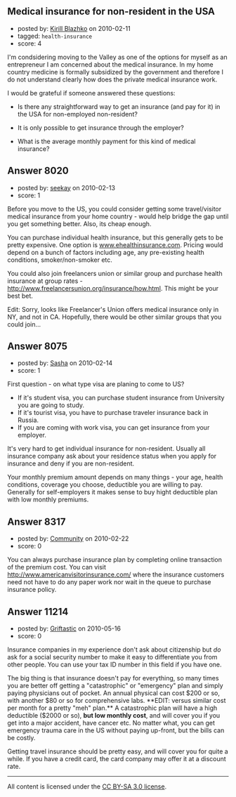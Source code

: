 ## Medical insurance for non-resident in the USA

- posted by: [Kirill Blazhko](https://stackexchange.com/users/-1/2273-kirill-blazhko) on 2010-02-11
- tagged: `health-insurance`
- score: 4

I'm condsidering moving to the Valley as one of the options for myself as an entrepreneur I am concerned about the medical insurance. In my home country medicine is formally subsidized by the government and therefore I do not understand clearly how does the private medical insurance work.

I would be grateful if someone answered these questions:

- Is there any straightforward way to get an insurance (and pay for it) in the USA for non-employed non-resident?

- It is only possible to get insurance through the employer?

- What is the average monthly payment for this kind of medical insurance?



## Answer 8020

- posted by: [seekay](https://stackexchange.com/users/-1/2313-seekay) on 2010-02-13
- score: 1

Before you move to the US, you could consider getting some travel/visitor medical insurance from your home country - would help bridge the gap until you get something better. Also, its cheap enough.

You can purchase individual health insurance, but this generally gets to be pretty expensive. One option is www.ehealthinsurance.com. Pricing would depend on a bunch of factors including age, any pre-existing health conditions, smoker/non-smoker etc. 

You could also join freelancers union or similar group and purchase health insurance at group rates - http://www.freelancersunion.org/insurance/how.html. This might be your best bet.

Edit: Sorry, looks like Freelancer's Union offers medical insurance only in NY, and not in CA. Hopefully, there would be other similar groups that you could join...



## Answer 8075

- posted by: [Sasha](https://stackexchange.com/users/-1/2032-sasha) on 2010-02-14
- score: 1

First question - on what type visa are planing to come to US?

- If it's student visa, you can purchase student insurance from University you are going to study.<br>
- If it's tourist visa, you have to purchase traveler insurance back in Russia.<br>
- If you are coming with work visa, you can get insurance from your employer.

It's very hard to get individual insurance for non-resident. Usually all insurance company ask about your residence status when you apply for insurance and deny if you are non-resident. <br>

Your monthly premium amount depends on many things - your age, health conditions, coverage you choose, deductible you are willing to pay. Generally for self-employers it makes sense to buy  hight deductible plan with low monthly premiums.


## Answer 8317

- posted by: [Community](https://stackexchange.com/users/-1/-1-community) on 2010-02-22
- score: 0

You can always purchase insurance plan by completing online transaction of the premium cost. You can visit http://www.americanvisitorinsurance.com/ where the insurance customers need not have to do any paper work nor wait in the queue to purchase insurance policy. 


## Answer 11214

- posted by: [Griftastic](https://stackexchange.com/users/-1/3446-griftastic) on 2010-05-16
- score: 0

Insurance companies in my experience don't ask about citizenship but *do* ask for a social security number to make it easy to differentiate you from other people.  You can use your tax ID number in this field if you have one.

The big thing is that insurance doesn't pay for everything, so many times you are better off getting a "catastrophic" or "emergency" plan and simply paying physicians out of pocket.  An annual physical can cost $200 or so, with another $80 or so for comprehensive labs.  **EDIT: versus similar cost per month for a pretty "meh" plan.**  A catastrophic plan will have a high deductible ($2000 or so), **but low monthly cost**, and will cover you if you get into a major accident, have cancer etc.  No matter what, you can get emergency trauma care in the US without paying up-front, but the bills can be costly.

Getting travel insurance should be pretty easy, and will cover you for quite a while.  If you have a credit card, the card company may offer it at a discount rate.  



---

All content is licensed under the [CC BY-SA 3.0 license](https://creativecommons.org/licenses/by-sa/3.0/).
